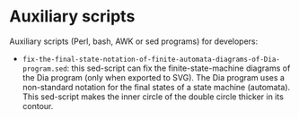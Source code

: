 # Auxiliary scripts

Auxiliary scripts (Perl, bash, AWK or sed programs) for developers:

- `fix-the-final-state-notation-of-finite-automata-diagrams-of-Dia-program.sed`: this sed-script can fix the finite-state-machine diagrams of the Dia program (only when exported to SVG).
  The Dia program uses a non-standard notation for the final states of a state machine (automata). This sed-script makes the inner circle of the double circle thicker in its contour.